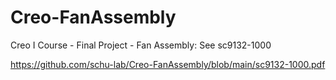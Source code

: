 # Creo-FanAssembly
Creo I Course - Final Project - Fan Assembly:
See sc9132-1000

https://github.com/schu-lab/Creo-FanAssembly/blob/main/sc9132-1000.pdf
